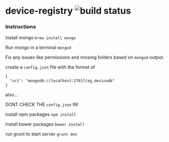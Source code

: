 device-registry  ![build status](https://api.travis-ci.org/BoiseFED/device-registry.svg?branch=master)
========================================================================================

### Instructions
Install mongo
`brew install mongo`

Run mongo in a terminal
`mongod`

Fix any issues like permissions and missing folders based on `mongod` output.

create a `config.json` file with the format of
```
{
  "uri": "mongodb://localhost:27017/ag_devicedb"
}
```
also...

DONT CHECK THE `config.json` IN!

install npm packages
`npm install`

install bower packages
`bower install`

run grunt to start server
`grunt dev`
